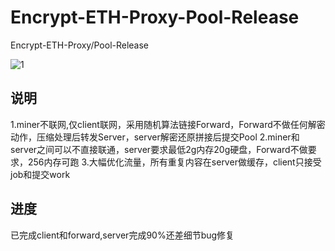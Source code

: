 # Encrypt-ETH-Proxy-Pool-Release
Encrypt-ETH-Proxy/Pool-Release

![1](https://user-images.githubusercontent.com/12880110/145681404-0239eff0-e88f-47c9-8824-ae0bc4e96f99.png)

## 说明 
1.miner不联网,仅client联网，采用随机算法链接Forward，Forward不做任何解密动作，压缩处理后转发Server，server解密还原拼接后提交Pool
2.miner和server之间可以不直接联通，server要求最低2g内存20g硬盘，Forward不做要求，256内存可跑
3.大幅优化流量，所有重复内容在server做缓存，client只接受job和提交work

## 进度
已完成client和forward,server完成90%还差细节bug修复
